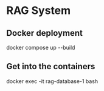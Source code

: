 # RAG System


## Docker deployment

docker compose up --build

## Get into the containers

docker exec -it rag-database-1 bash